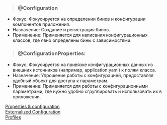 
> ### @Configuration
- Фокус: Фокусируется на определении бинов и конфигурации компонентов приложения.
- Назначение: Создание и регистрация бинов.
- Применение: Применяется для написания конфигурационных классов, где явно определены бины с зависимостями.


> ### @ConfigurationProperties: 
- Фокус: Фокусируется на привязке конфигурационных данных из внешних источников (например, application.yaml) к полям класса.
- Назначение: Упрощение работы с конфигурацией, предоставляя удобный объект для доступа к параметрам.
- Применение: Применяется для работы с конфигурационными параметрами, где нужно удобно сгруппировать и использовать их в приложении.


[Properties & configuration](https://docs.spring.io/spring-boot/docs/1.2.0.M1/reference/html/howto-properties-and-configuration.html)  
[Externalized Configuration](https://docs.spring.io/spring-boot/docs/1.2.0.M1/reference/html/boot-features-external-config.html)  
[Profiles](https://docs.spring.io/spring-boot/docs/1.2.0.M1/reference/html/boot-features-profiles.html)  
[]()  
[]()  

